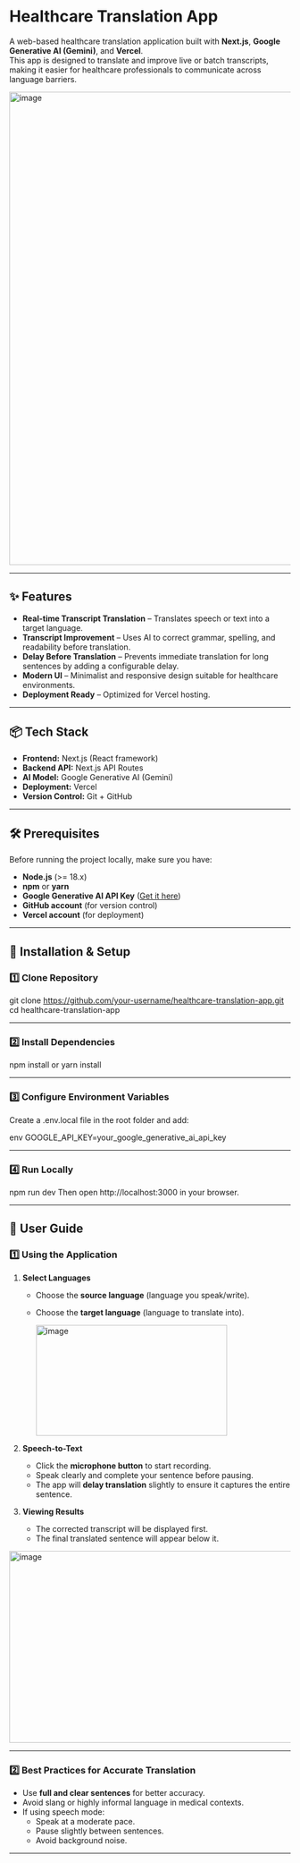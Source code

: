 # Healthcare Translation App

A web-based healthcare translation application built with **Next.js**, **Google Generative AI (Gemini)**, and **Vercel**.  
This app is designed to translate and improve live or batch transcripts, making it easier for healthcare professionals to communicate across language barriers.

<img width="1920" height="846" alt="image" src="https://github.com/user-attachments/assets/7135a5ec-fa00-4a0e-8692-1d3ab95e9fc2" />

---

## ✨ Features
- **Real-time Transcript Translation** – Translates speech or text into a target language.
- **Transcript Improvement** – Uses AI to correct grammar, spelling, and readability before translation.
- **Delay Before Translation** – Prevents immediate translation for long sentences by adding a configurable delay.
- **Modern UI** – Minimalist and responsive design suitable for healthcare environments.
- **Deployment Ready** – Optimized for Vercel hosting.

---

## 📦 Tech Stack
- **Frontend:** Next.js (React framework)
- **Backend API:** Next.js API Routes
- **AI Model:** Google Generative AI (Gemini)
- **Deployment:** Vercel
- **Version Control:** Git + GitHub

---

## 🛠 Prerequisites
Before running the project locally, make sure you have:
- **Node.js** (>= 18.x)
- **npm** or **yarn**
- **Google Generative AI API Key** ([Get it here](https://makersuite.google.com/app/apikey))
- **GitHub account** (for version control)
- **Vercel account** (for deployment)

---

## 🚀 Installation & Setup

### 1️⃣ Clone Repository

git clone https://github.com/your-username/healthcare-translation-app.git
cd healthcare-translation-app

---

### 2️⃣ Install Dependencies

npm install
or
yarn install

---

### 3️⃣ Configure Environment Variables

Create a .env.local file in the root folder and add:

env
GOOGLE_API_KEY=your_google_generative_ai_api_key

---

### 4️⃣ Run Locally

npm run dev
Then open http://localhost:3000 in your browser.

---

## 📖 User Guide

### 1️⃣ Using the Application
1. **Select Languages**
   - Choose the **source language** (language you speak/write).
   - Choose the **target language** (language to translate into).
  
     <img width="342" height="198" alt="image" src="https://github.com/user-attachments/assets/93e1959f-458e-4ea0-94ba-72f18be93250" />


2. **Speech-to-Text**
   - Click the **microphone button** to start recording.
   - Speak clearly and complete your sentence before pausing.
   - The app will **delay translation** slightly to ensure it captures the entire sentence.

3. **Viewing Results**
   - The corrected transcript will be displayed first.
   - The final translated sentence will appear below it.

<dt><img width="672" height="343" alt="image" src="https://github.com/user-attachments/assets/7f333bb0-2e54-4ae5-9419-760a21576b76" /></dt>


---

### 2️⃣ Best Practices for Accurate Translation
- Use **full and clear sentences** for better accuracy.
- Avoid slang or highly informal language in medical contexts.
- If using speech mode:
  - Speak at a moderate pace.
  - Pause slightly between sentences.
  - Avoid background noise.

---
